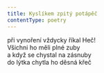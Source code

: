 ```yaml
---
title: Kyslíkem zpitý potápěč
contentType: poetry
---
```


<section>

při vynoření vždycky říkal Heč!  
Všichni ho měli plné zuby  
a když se chystal na zásnuby  
do lýtka chytla ho děsná křeč

</section>
